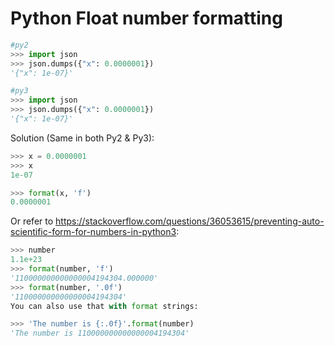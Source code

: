 # Python Float number formatting

```py
#py2
>>> import json
>>> json.dumps({"x": 0.0000001})
'{"x": 1e-07}'

#py3
>>> import json
>>> json.dumps({"x": 0.0000001})
'{"x": 1e-07}'
```

Solution (Same in both Py2 & Py3):
```py
>>> x = 0.0000001
>>> x
1e-07

>>> format(x, 'f')
0.0000001
```

Or refer to https://stackoverflow.com/questions/36053615/preventing-auto-scientific-form-for-numbers-in-python3:
```py
>>> number
1.1e+23
>>> format(number, 'f')
'110000000000000004194304.000000'
>>> format(number, '.0f')
'110000000000000004194304'
You can also use that with format strings:

>>> 'The number is {:.0f}'.format(number)
'The number is 110000000000000004194304'
```






